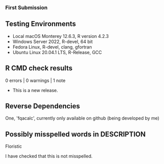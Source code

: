 
### First Submission

## Testing Environments

* Local macOS Monterey 12.6.3, R version 4.2.3
* Windows Server 2022, R-devel, 64 bit
* Fedora Linux, R-devel, clang, gfortran
* Ubuntu Linux 20.04.1 LTS, R-Release, GCC

## R CMD check results

0 errors | 0 warnings | 1 note

* This is a new release.

## Reverse Dependencies

One, 'fqacalc', currently only available on github (being developed by me)

## Possibly misspelled words in DESCRIPTION

Floristic 

I have checked that this is not misspelled.

